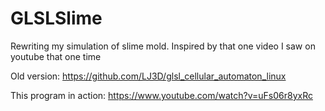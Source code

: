 # GLSLSlime
Rewriting my simulation of slime mold. Inspired by that one video I saw on youtube that one time

Old version: https://github.com/LJ3D/glsl_cellular_automaton_linux

This program in action: https://www.youtube.com/watch?v=uFs06r8yxRc
